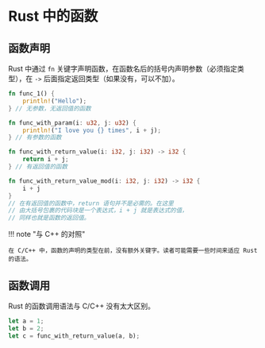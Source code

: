 # Rust 中的函数

## 函数声明

Rust 中通过 `fn` 关键字声明函数，在函数名后的括号内声明参数（必须指定类型），在 `->` 后面指定返回类型（如果没有，可以不加）。

```rust
fn func_1() {
    println!("Hello");
} // 无参数，无返回值的函数

fn func_with_param(i: u32, j: u32) {
    println!("I love you {} times", i + j);
} // 有参数的函数

fn func_with_return_value(i: i32, j: i32) -> i32 {
    return i + j;
} // 有返回值的函数

fn func_with_return_value_mod(i: i32, j: i32) -> i32 {
    i + j
}
// 在有返回值的函数中，return 语句并不是必需的。在这里
// 由大括号包裹的代码块是一个表达式，i + j 就是表达式的值，
// 同样也就是函数的返回值。
```

!!! note "与 C++ 的对照"

    在 C/C++ 中，函数的声明的类型在前，没有额外关键字。读者可能需要一些时间来适应 Rust 的语法。

## 函数调用

Rust 的函数调用语法与 C/C++ 没有太大区别。

```rust
let a = 1;
let b = 2;
let c = func_with_return_value(a, b);
```
